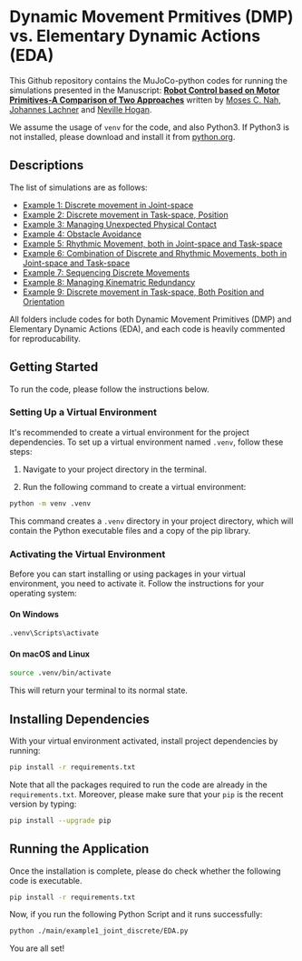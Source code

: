 # Dynamic Movement Prmitives (DMP) vs. Elementary Dynamic Actions (EDA)

This Github repository contains the MuJoCo-python codes for running the simulations presented in the Manuscript: [**Robot Control based on Motor Primitives-A Comparison of Two Approaches**](https://arxiv.org/abs/2310.18771) written by [Moses C. Nah](https://mosesnah-shared.github.io/about.html), [Johannes Lachner](https://jlachner.github.io/) and [Neville Hogan](https://meche.mit.edu/people/faculty/neville@mit.edu). 

We assume the usage of `venv` for the code, and also Python3. If Python3 is not installed, please download and install it from [python.org](https://www.python.org/).

## Descriptions
The list of simulations are as follows:
- [Example 1: Discrete movement in Joint-space](./main/example1_joint_discrete)
- [Example 2: Discrete movement in Task-space, Position](./main/example2_task_discrete)
- [Example 3: Managing Unexpected Physical Contact](./main/example3_unexpected_contact)
- [Example 4: Obstacle Avoidance](./main/example4_obstacle_avoidance)
- [Example 5: Rhythmic Movement, both in Joint-space and Task-space](./main/example5_rhythmic)
- [Example 6: Combination of Discrete and Rhythmic Movements, both in Joint-space and Task-space](./main/example6_discrete_and_rhythmic)
- [Example 7: Sequencing Discrete Movements](./main/example7_sequencing)
- [Example 8: Managing Kinematric Redundancy](./main/example8_redundancy)
- [Example 9: Discrete movement in Task-space, Both Position and Orientation](./main/example9_pos_and_orient)

All folders include codes for both Dynamic Movement Primitives (DMP) and Elementary Dynamic Actions (EDA), and each code is heavily commented for reproducability.

## Getting Started
To run the code, please follow the instructions below.

### Setting Up a Virtual Environment

It's recommended to create a virtual environment for the project dependencies. To set up a virtual environment named `.venv`, follow these steps:

1. Navigate to your project directory in the terminal.

2. Run the following command to create a virtual environment:

```bash
python -m venv .venv
```

This command creates a `.venv` directory in your project directory, which will contain the Python executable files and a copy of the pip library.

### Activating the Virtual Environment

Before you can start installing or using packages in your virtual environment, you need to activate it. Follow the instructions for your operating system:

#### On Windows

```bash
.venv\Scripts\activate
```

#### On macOS and Linux

```bash
source .venv/bin/activate
```

This will return your terminal to its normal state.

## Installing Dependencies
With your virtual environment activated, install project dependencies by running:
```bash
pip install -r requirements.txt
```
Note that all the packages required to run the code are already in the `requirements.txt`. 
Moreover, please make sure that your `pip` is the recent version by typing:
```bash
pip install --upgrade pip
```


## Running the Application
Once the installation is complete, please do check whether the following code is executable.
```bash
pip install -r requirements.txt
```

Now, if you run the following Python Script and it runs successfully:
```bash
python ./main/example1_joint_discrete/EDA.py
```
You are all set!